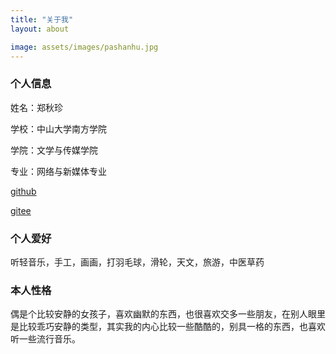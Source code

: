 ```yaml
---
title: "关于我"
layout: about

image: assets/images/pashanhu.jpg
---
```


### 个人信息

姓名：郑秋珍

学校：中山大学南方学院

学院：文学与传媒学院

专业：网络与新媒体专业


[github](https://github.com/z123-qz)

[gitee](https://gitee.com/zqznewmedia)

### 个人爱好
听轻音乐，手工，画画，打羽毛球，滑轮，天文，旅游，中医草药

### 本人性格

偶是个比较安静的女孩子，喜欢幽默的东西，也很喜欢交多一些朋友，在别人眼里是比较乖巧安静的类型，其实我的内心比较一些酷酷的，别具一格的东西，也喜欢听一些流行音乐。

